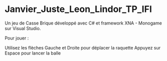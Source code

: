 # Janvier_Juste_Leon_Lindor_TP_IFI

Un jeu de Casse Brique développé avec C# et framework XNA - Monogame sur Visual Studio.

Pour jouer :

Utilisez les flèches Gauche et Droite pour déplacer la raquette
Appuyez sur Espace pour lancer la balle

